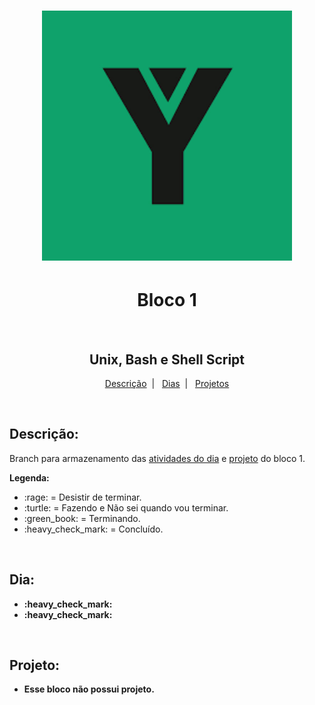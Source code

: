 <h1 align="center">
  <img alt="Imagem da Trybe" src="Imagens/trybe.png" width="400px">
</h1>

<h1 align="center">Bloco 1</h1>
</br>
<h2 align="center">Unix, Bash e Shell Script</h2>

<p align="center">
  <a href="#descricao">Descrição</a>&nbsp;&nbsp;|&nbsp;&nbsp;
  <a href="#dia">Dias</a>&nbsp;&nbsp;|&nbsp;&nbsp;
  <a href="#projeto">Projetos</a>
</p>

</br>
<h2 id="descricao"><strong>Descrição:</strong></h2>
<p>Branch para armazenamento das <a href="#dia">atividades do dia</a> e <a href="#projeto">projeto</a> do bloco 1.</p>
<strong>Legenda:</strong>
<ul>
  <li>:rage: = Desistir de terminar.</li>
  <li>:turtle: = Fazendo e Não sei quando vou terminar.</li>
  <li>:green_book: = Terminando.</li>
  <li>:heavy_check_mark: = Concluído.</li>
</ul>

</br>
<h2 id="dia"><strong>Dia:<strong></h2>
<ul>
  <li><a href="Bloco_1/Dia_3/"></a>:heavy_check_mark:</li>
  <li><a href="Bloco_1/Dia_4/"></a>:heavy_check_mark:</li>
</ul>

</br>
<h2 id="projeto"><strong>Projeto:<strong></h2>
<ul>
  <li><p>Esse bloco não possui projeto.<p></li>
</ul>